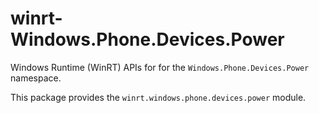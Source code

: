 <!-- warning: Please don't edit this file. It was automatically generated. -->

# winrt-Windows.Phone.Devices.Power

Windows Runtime (WinRT) APIs for for the `Windows.Phone.Devices.Power` namespace.

This package provides the `winrt.windows.phone.devices.power` module.

